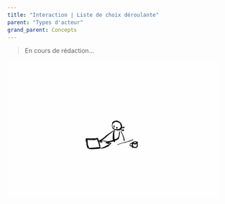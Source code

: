 ```yaml
---
title: "Interaction | Liste de choix déroulante"
parent: "Types d'acteur"
grand_parent: Concepts
---
```



> En cours de rédaction...

![SynApps](../../assets/under-progress.gif)

